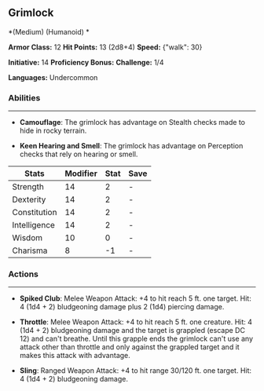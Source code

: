 ## Grimlock
*(Medium) (Humanoid) *

**Armor Class:** 12
**Hit Points:** 13 (2d8+4)
**Speed:** {"walk": 30}

**Initiative:** 14
**Proficiency Bonus:**
**Challenge:** 1/4

**Languages:** Undercommon

### Abilities
 --- 
- **Camouflage**: The grimlock has advantage on Stealth checks made to hide in rocky terrain.

- **Keen Hearing and Smell**: The grimlock has advantage on Perception checks that rely on hearing or smell.



| Stats | Modifier | Stat | Save
| ---- | ---- | ---- | ---- |
| Strength | 14 | 2 | - |
| Dexterity | 14 | 2 | - |
| Constitution | 14 | 2 | - |
| Intelligence | 14 | 2 | - |
| Wisdom | 10 | 0 | - |
| Charisma | 8 | -1 | - |

### Actions
 --- 
- **Spiked Club**: Melee Weapon Attack: +4 to hit  reach 5 ft.  one target. Hit: 4 (1d4 + 2) bludgeoning damage plus 2 (1d4) piercing damage.

- **Throttle**: Melee Weapon Attack: +4 to hit  reach 5 ft.  one creature. Hit: 4 (1d4 + 2) bludgeoning damage  and the target is grappled (escape DC 12) and can't breathe. Until this grapple ends  the grimlock can't use any attack other than throttle and only against the grappled target  and it makes this attack with advantage.

- **Sling**: Ranged Weapon Attack: +4 to hit  range 30/120 ft.  one target. Hit: 4 (1d4 + 2) bludgeoning damage.

